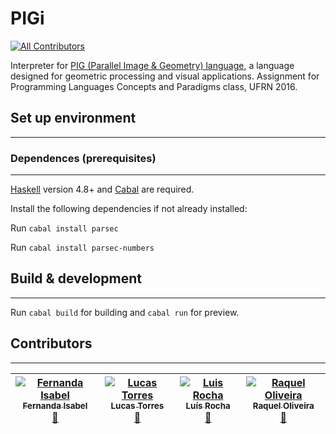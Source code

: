 # PIGi
[![All Contributors](https://img.shields.io/badge/all_contributors-4-orange.svg?style=flat-square)](#contributors)

Interpreter for [PIG (Parallel Image &amp; Geometry) language](https://raquel-oliveira.gitbooks.io/pig/content/), a language designed for geometric processing and visual applications. Assignment for Programming Languages Concepts and Paradigms class, UFRN 2016.

## Set up environment ##
---


### Dependences (prerequisites) ###
---
[Haskell](https://www.haskell.org) version 4.8+ and [Cabal](https://wiki.haskell.org/Cabal-Install) are required. 

Install the following dependencies if not already installed:

Run `cabal install parsec`

Run `cabal install parsec-numbers`

## Build & development ##
---

Run `cabal build` for building and `cabal run` for preview.

## Contributors ##
---

<!-- Contributors table START -->
| [![Fernanda Isabel](https://avatars.githubusercontent.com/feisabel?s=80)<br /><sub>Fernanda Isabel</sub>](https://github.com/feisabel)<br />[👀](https://github.com/luisclaudio26/PIGi/commits?author=feisabel) | [![Lucas Torres](https://avatars.githubusercontent.com/ltrr?s=100)<br /><sub>Lucas Torres</sub>](https://github.com/ltrr)<br />[👀](https://github.com/luisclaudio26/PIGi/commits?author=ltrr)  | [![Luis Rocha](https://avatars.githubusercontent.com/luisclaudio26?s=100)<br /><sub>Luís Rocha</sub>](https://github.com/luisclaudio26)<br />[👀](https://github.com/luisclaudio26/PIGi/commits?author=luisclaudio26) | [![Raquel Oliveira](https://avatars.githubusercontent.com/raquel-oliveira?s=100)<br /><sub>Raquel Oliveira</sub>](http://raquel-oliveira.github.io/cv/CV-Oliveira.html)<br />[👀](https://github.com/luisclaudio26/PIGi/commits?author=raquel-oliveira)
| :---: | :---: | :---: | :---: |


